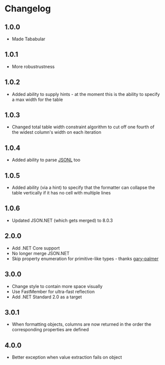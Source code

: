 # Changelog

## 1.0.0
* Made Tababular

## 1.0.1
* More robustrustness

## 1.0.2
* Added ability to supply hints - at the moment this is the ability to specify a max width for the table

## 1.0.3
* Changed total table width constraint algorithm to cut off one fourth of the widest column's width on each iteration

## 1.0.4
* Added ability to parse [JSONL](http://jsonlines.org/) too

## 1.0.5
* Added ability (via a hint) to specify that the formatter can collapse the table vertically if it has no cell with multiple lines

## 1.0.6
* Updated JSON.NET (which gets merged) to 8.0.3

## 2.0.0
* Add .NET Core support
* No longer merge JSON.NET
* Skip property enumeration for primitive-like types - thanks [gary-palmer]

## 3.0.0
* Change style to contain more space visually
* Use FastMember for ultra-fast reflection
* Add .NET Standard 2.0 as a target

## 3.0.1
* When formatting objects, columns are now returned in the order the corresponding properties are defined

## 4.0.0
* Better exception when value extraction fails on object


[gary-palmer]: https://github.com/gary-palmer
